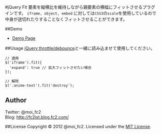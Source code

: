 #jQuery Fit
要素を縦横比を維持しながら親要素の横幅にフィットさせるプラグインです。
`iframe, object, embed` に対しては`CSS3`の`scale`を使用しているので中身が途切れたりすることなくフィットさせることができます。

##Demo
* [Demo Page](http://fc2ist.github.com/jquery.fit/demo/)

##Usage
[jQuery throttle/debounce](http://benalman.com/projects/jquery-throttle-debounce-plugin/)と一緒に読み込ませて使用してください。

    // 適用
    $('iframe').fit({
      'expand': true // 拡大フィットさせたい場合
    });
    
    // 解除
    $('.anime-text').fit('destroy');

## Author
Twitter: @moi_fc2  
Blog: http://fc2ist.blog.fc2.com/

##License
Copyright &copy; 2012 @moi_fc2.
Licensed under the [MIT License](http://www.opensource.org/licenses/mit-license.php).
